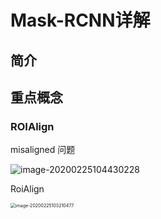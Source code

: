 # Mask-RCNN详解

## 简介

## 重点概念
### ROIAlign

misaligned 问题

![image-20200225104430228](https://tva1.sinaimg.cn/large/008eGmZEly1gox3cse26jj312c0c4jtg.jpg)

RoiAlign

<img src="https://tva1.sinaimg.cn/large/008eGmZEly1gox3cssj5mj30hq0h43zt.jpg" alt="image-20200225103210477" style="zoom:50%;" />

### 